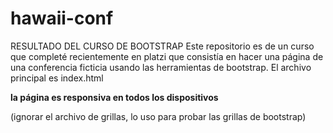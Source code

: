 # hawaii-conf

RESULTADO DEL CURSO DE BOOTSTRAP 
Este repositorio es de un curso que completé recientemente en platzi que consistía en hacer una página de una conferencia ficticia usando las herramientas de bootstrap. El archivo principal es index.html

**la página es responsiva en todos los dispositivos**

(ignorar el archivo de grillas, lo uso para probar las grillas de bootstrap)

